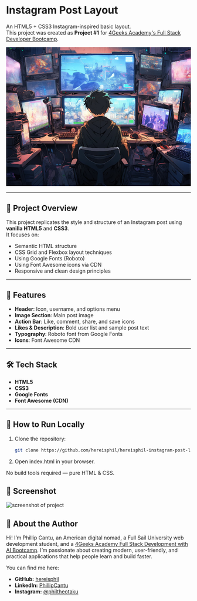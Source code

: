 # Instagram Post Layout

An HTML5 + CSS3 Instagram-inspired basic layout.  
This project was created as **Project #1** for [4Geeks Academy's Full Stack Developer Bootcamp](https://4geeksacademy.com/us/apply?ref=REFERRALQEZPTJCK-17696).

![Screenshot of Instagram Post Layout](./anime-hacker.jpg)

---

## 📜 Project Overview

This project replicates the style and structure of an Instagram post using **vanilla HTML5** and **CSS3**.  
It focuses on:

- Semantic HTML structure
- CSS Grid and Flexbox layout techniques
- Using Google Fonts (Roboto)
- Using Font Awesome icons via CDN
- Responsive and clean design principles

---

## 🚀 Features

- **Header**: Icon, username, and options menu
- **Image Section**: Main post image
- **Action Bar**: Like, comment, share, and save icons
- **Likes & Description**: Bold user list and sample post text
- **Typography**: Roboto font from Google Fonts
- **Icons**: Font Awesome CDN

---

## 🛠️ Tech Stack

- **HTML5**
- **CSS3**
- **Google Fonts**
- **Font Awesome (CDN)**

---

## 📂 How to Run Locally

1. Clone the repository:

   ```bash
   git clone https://github.com/hereisphil/hereisphil-instagram-post-layout.git
   ```

2. Open index.html in your browser.

No build tools required — pure HTML & CSS.

## 📸 Screenshot

![screenshot of project](https://i.ibb.co/KcZfyFHy/Screenshot-2025-08-12-at-14-01-30.png)

## 👋 About the Author

Hi! I’m Phillip Cantu, an American digital nomad, a Full Sail University web development student, and a [4Geeks Academy Full Stack Development with AI Bootcamp](https://4geeksacademy.com/us/apply?ref=REFERRALQEZPTJCK-17696). I’m passionate about creating modern, user-friendly, and practical applications that help people learn and build faster.

You can find me here:

- **GitHub:** [hereisphil](https://github.com/hereisphil)
- **LinkedIn:** [PhillipCantu](https://www.linkedin.com/in/phillipcantu/)
- **Instagram:** [@philtheotaku](https://www.instagram.com/philtheotaku/)
